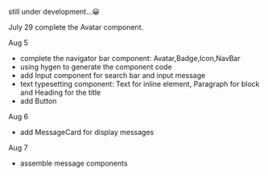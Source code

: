still under development...😀

July 29 complete the Avatar component.

Aug 5     
- complete the navigator bar component: Avatar,Badge,Icon,NavBar  
- using hygen to generate the component code  
- add Input component for search bar and input message
- text typesetting component: Text for inline element, Paragraph for block and Heading for the title    
- add Button  

Aug 6  
- add MessageCard for display messages  

Aug 7  
- assemble message components